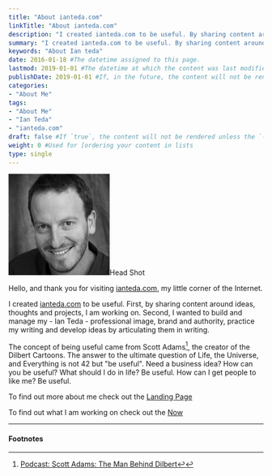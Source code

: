 ```yaml
---
title: "About ianteda.com"
linkTitle: "About ianteda.com"
description: "I created ianteda.com to be useful. By sharing content around ideas, thoughts and projects I am working on. Second I wanted to build and manage my professional image, brand and authority."
summary: "I created ianteda.com to be useful. By sharing content around ideas, thoughts and projects I am working on. Second I wanted to build and manage my professional image, brand and authority."
keywords: "About Ian teda"
date: 2016-01-18 #The datetime assigned to this page.
lastmod: 2019-01-01 #The datetime at which the content was last modified.
publishDate: 2019-01-01 #If, in the future, the content will not be rendered unless the --buildFuture flag is passed to Hugo.
categories:
- "About Me"
tags:
- "About Me"
- "Ian Teda"
- "ianteda.com"
draft: false #If `true`, the content will not be rendered unless the `--buildDrafts` flag is passed to the `hugo` command.
weight: 0 #Used for [ordering your content in lists
type: single
---
```


![](head-shot.png)Head Shot

Hello, and thank you for visiting [ianteda.com](/), my little corner of the Internet.

I created [ianteda.com](/) to be useful. First, by sharing content around ideas, thoughts and projects, I am working on. Second,  I wanted to build and manage my - Ian Teda - professional image, brand and authority, practice my writing and develop ideas by articulating them in writing.

The concept of being useful came from Scott Adams[^1], the creator of the Dilbert Cartoons. The answer to the ultimate question of Life, the Universe, and Everything is not 42 but "be useful". Need a business idea? How can you be useful? What should I do in life? Be useful. How can I get people to like me? Be useful.

To find out more about me check out the [Landing Page](/)

To find out what I am working on check out the [Now](/now.html)    

___

#### Footnotes

[^1]: [Podcast: Scott Adams: The Man Behind Dilbert](http://fourhourworkweek.com/2015/09/22/scott-adams-the-man-behind-dilbert/)[↩︎](↩︎)
